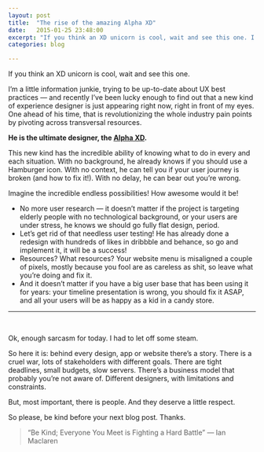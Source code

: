 ```yaml
---
layout: post
title:  "The rise of the amazing Alpha XD"
date:   2015-01-25 23:48:00
excerpt: "If you think an XD unicorn is cool, wait and see this one. I’m a little information junkie, trying to be up-to-date about UX best practices — and recently"
categories: blog

---
```


If you think an XD unicorn is cool, wait and see this one.

I’m a little information junkie, trying to be up-to-date about UX best practices — and recently I’ve been lucky enough to find out that a new kind of experience designer is just appearing right now, right in front of my eyes. One ahead of his time, that is revolutionizing the whole industry pain points by pivoting across transversal resources. 

**He is the ultimate designer, the [Alpha XD](http://en.wikipedia.org/wiki/Alpha_%28ethology%29).**

This new kind has the incredible ability of knowing what to do in every and each situation. With no background, he already knows if you should use a Hamburger icon. With no context, he can tell you if your user journey is broken (and how to fix it!). With no delay, he can bear out you’re wrong.

Imagine the incredible endless possibilities! How awesome would it be! 

* No more user research — it doesn’t matter if the project is targeting elderly people with no technological background, or your users are under stress, he knows we should go fully flat design, period.
* Let’s get rid of that needless user testing! He has already done a redesign with hundreds of likes in dribbble and behance, so go and implement it, it will be a success!
* Resources? What resources? Your website menu is misaligned a couple of pixels, mostly because you fool are as careless as shit, so leave what you’re doing and fix it.
* And it doesn’t matter if you have a big user base that has been using it for years: your timeline presentation is wrong, you should fix it ASAP, and all your users will be as happy as a kid in a candy store.

---
<br>

Ok, enough sarcasm for today. I had to let off some steam.

So here it is: behind every design, app or website there’s a story. There is a cruel war, lots of stakeholders with different goals. There are tight deadlines, small budgets, slow servers. There’s a business model that probably you’re not aware of. Different designers, with limitations and constraints. 

But, most important, there is people. And they deserve a little respect.

So please, be kind before your next blog post. Thanks.

> “Be Kind; Everyone You Meet is Fighting a Hard Battle”
> — Ian Maclaren
